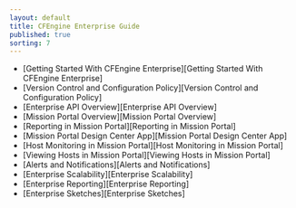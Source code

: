 ```yaml
---
layout: default
title: CFEngine Enterprise Guide 
published: true
sorting: 7
---
```


* [Getting Started With CFEngine Enterprise][Getting Started With CFEngine Enterprise]
* [Version Control and Configuration Policy][Version Control and Configuration Policy]
* [Enterprise API Overview][Enterprise API Overview]
* [Mission Portal Overview][Mission Portal Overview]
* [Reporting in Mission Portal][Reporting in Mission Portal]
* [Mission Portal Design Center App][Mission Portal Design Center App]
* [Host Monitoring in Mission Portal][Host Monitoring in Mission Portal]
* [Viewing Hosts in Mission Portal][Viewing Hosts in Mission Portal]
* [Alerts and Notifications][Alerts and Notifications]
* [Enterprise Scalability][Enterprise Scalability]
* [Enterprise Reporting][Enterprise Reporting]
* [Enterprise Sketches][Enterprise Sketches]







